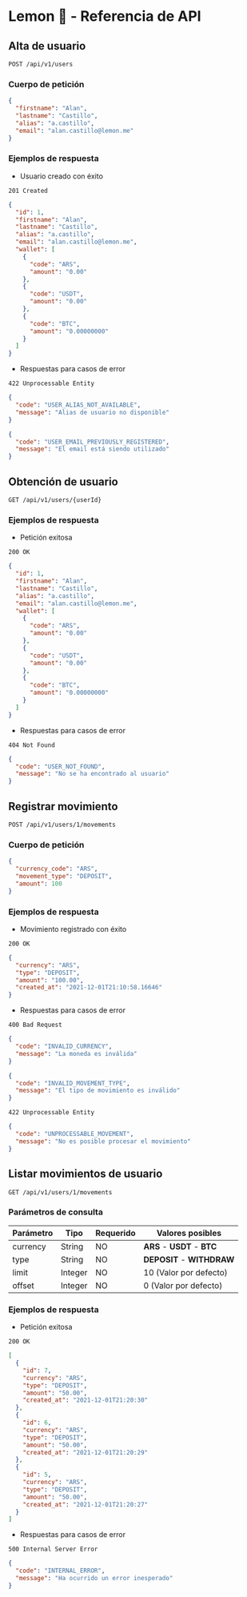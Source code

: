 # Lemon 🍋 - Referencia de API

## Alta de usuario

`POST /api/v1/users`

### Cuerpo de petición

```json
{
  "firstname": "Alan",
  "lastname": "Castillo",
  "alias": "a.castillo",
  "email": "alan.castillo@lemon.me"
}
```

### Ejemplos de respuesta

- Usuario creado con éxito

`201 Created`

```json
{
  "id": 1,
  "firstname": "Alan",
  "lastname": "Castillo",
  "alias": "a.castillo",
  "email": "alan.castillo@lemon.me",
  "wallet": [
    {
      "code": "ARS",
      "amount": "0.00"
    },
    {
      "code": "USDT",
      "amount": "0.00"
    },
    {
      "code": "BTC",
      "amount": "0.00000000"
    }
  ]
}
```

- Respuestas para casos de error

`422 Unprocessable Entity`

```json
{
  "code": "USER_ALIAS_NOT_AVAILABLE",
  "message": "Alias de usuario no disponible"
}
```

```json
{
  "code": "USER_EMAIL_PREVIOUSLY_REGISTERED",
  "message": "El email está siendo utilizado"
}
```

## Obtención de usuario

`GET /api/v1/users/{userId}`

### Ejemplos de respuesta

- Petición exitosa

`200 OK`

```json
{
  "id": 1,
  "firstname": "Alan",
  "lastname": "Castillo",
  "alias": "a.castillo",
  "email": "alan.castillo@lemon.me",
  "wallet": [
    {
      "code": "ARS",
      "amount": "0.00"
    },
    {
      "code": "USDT",
      "amount": "0.00"
    },
    {
      "code": "BTC",
      "amount": "0.00000000"
    }
  ]
}
```

- Respuestas para casos de error

`404 Not Found`

```json
{
  "code": "USER_NOT_FOUND",
  "message": "No se ha encontrado al usuario"
}
```

## Registrar movimiento

`POST /api/v1/users/1/movements`

### Cuerpo de petición

```json
{
  "currency_code": "ARS",
  "movement_type": "DEPOSIT",
  "amount": 100
}
```

### Ejemplos de respuesta

- Movimiento registrado con éxito

`200 OK`

```json
{
  "currency": "ARS",
  "type": "DEPOSIT",
  "amount": "100.00",
  "created_at": "2021-12-01T21:10:58.16646"
}
```

- Respuestas para casos de error

`400 Bad Request`

```json
{
  "code": "INVALID_CURRENCY",
  "message": "La moneda es inválida"
}
```

```json
{
  "code": "INVALID_MOVEMENT_TYPE",
  "message": "El tipo de movimiento es inválido"
}
```

`422 Unprocessable Entity`

```json
{
  "code": "UNPROCESSABLE_MOVEMENT",
  "message": "No es posible procesar el movimiento"
}
```

## Listar movimientos de usuario

`GET /api/v1/users/1/movements`

### Parámetros de consulta

|Parámetro|Tipo|Requerido|Valores posibles|
|---|---|---|---|
|currency|String|NO|**ARS** - **USDT** - **BTC**|
|type|String|NO|**DEPOSIT** - **WITHDRAW**|
|limit|Integer|NO|10 (Valor por defecto)|
|offset|Integer|NO|0 (Valor por defecto)|

### Ejemplos de respuesta

- Petición exitosa

`200 OK`

```json
[
  {
    "id": 7,
    "currency": "ARS",
    "type": "DEPOSIT",
    "amount": "50.00",
    "created_at": "2021-12-01T21:20:30"
  },
  {
    "id": 6,
    "currency": "ARS",
    "type": "DEPOSIT",
    "amount": "50.00",
    "created_at": "2021-12-01T21:20:29"
  },
  {
    "id": 5,
    "currency": "ARS",
    "type": "DEPOSIT",
    "amount": "50.00",
    "created_at": "2021-12-01T21:20:27"
  }
]
```

- Respuestas para casos de error

`500 Internal Server Error`

```json
{
  "code": "INTERNAL_ERROR",
  "message": "Ha ocurrido un error inesperado"
}
```

